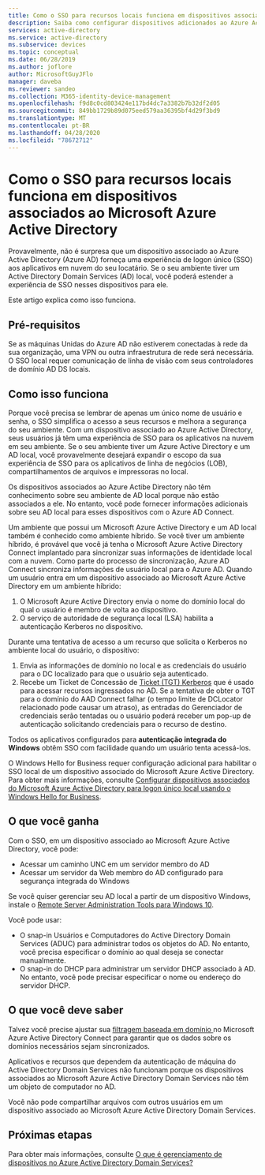 ```yaml
---
title: Como o SSO para recursos locais funciona em dispositivos associados ao Azure AD | Microsoft Docs
description: Saiba como configurar dispositivos adicionados ao Azure Active Directory híbrido.
services: active-directory
ms.service: active-directory
ms.subservice: devices
ms.topic: conceptual
ms.date: 06/28/2019
ms.author: joflore
author: MicrosoftGuyJFlo
manager: daveba
ms.reviewer: sandeo
ms.collection: M365-identity-device-management
ms.openlocfilehash: f9d8c0cd803424e117bd4dc7a3382b7b32df2d05
ms.sourcegitcommit: 849bb1729b89d075eed579aa36395bf4d29f3bd9
ms.translationtype: MT
ms.contentlocale: pt-BR
ms.lasthandoff: 04/28/2020
ms.locfileid: "78672712"
---
```

# <a name="how-sso-to-on-premises-resources-works-on-azure-ad-joined-devices"></a>Como o SSO para recursos locais funciona em dispositivos associados ao Microsoft Azure Active Directory

Provavelmente, não é surpresa que um dispositivo associado ao Azure Active Directory (Azure AD) forneça uma experiência de logon único (SSO) aos aplicativos em nuvem do seu locatário. Se o seu ambiente tiver um Active Directory Domain Services (AD) local, você poderá estender a experiência de SSO nesses dispositivos para ele.

Este artigo explica como isso funciona.

## <a name="prerequisites"></a>Pré-requisitos

 Se as máquinas Unidas do Azure AD não estiverem conectadas à rede da sua organização, uma VPN ou outra infraestrutura de rede será necessária. O SSO local requer comunicação de linha de visão com seus controladores de domínio AD DS locais.

## <a name="how-it-works"></a>Como isso funciona 

Porque você precisa se lembrar de apenas um único nome de usuário e senha, o SSO simplifica o acesso a seus recursos e melhora a segurança do seu ambiente. Com um dispositivo associado ao Azure Active Directory, seus usuários já têm uma experiência de SSO para os aplicativos na nuvem em seu ambiente. Se o seu ambiente tiver um Azure Active Directory e um AD local, você provavelmente desejará expandir o escopo da sua experiência de SSO para os aplicativos de linha de negócios (LOB), compartilhamentos de arquivos e impressoras no local.

Os dispositivos associados ao Azure Actibe Directory não têm conhecimento sobre seu ambiente de AD local porque não estão associados a ele. No entanto, você pode fornecer informações adicionais sobre seu AD local para esses dispositivos com o Azure AD Connect.

Um ambiente que possui um Microsoft Azure Active Directory e um AD local também é conhecido como ambiente híbrido. Se você tiver um ambiente híbrido, é provável que você já tenha o Microsoft Azure Active Directory Connect implantado para sincronizar suas informações de identidade local com a nuvem. Como parte do processo de sincronização, Azure AD Connect sincroniza informações de usuário local para o Azure AD. Quando um usuário entra em um dispositivo associado ao Microsoft Azure Active Directory em um ambiente híbrido:

1. O Microsoft Azure Active Directory envia o nome do domínio local do qual o usuário é membro de volta ao dispositivo.
1. O serviço de autoridade de segurança local (LSA) habilita a autenticação Kerberos no dispositivo.

Durante uma tentativa de acesso a um recurso que solicita o Kerberos no ambiente local do usuário, o dispositivo:

1. Envia as informações de domínio no local e as credenciais do usuário para o DC localizado para que o usuário seja autenticado.
1. Recebe um Ticket de Concessão de [Ticket (TGT) Kerberos](/windows/desktop/secauthn/ticket-granting-tickets) que é usado para acessar recursos ingressados no AD. Se a tentativa de obter o TGT para o domínio do AAD Connect falhar (o tempo limite de DCLocator relacionado pode causar um atraso), as entradas do Gerenciador de credenciais serão tentadas ou o usuário poderá receber um pop-up de autenticação solicitando credenciais para o recurso de destino.

Todos os aplicativos configurados para **autenticação integrada do Windows** obtêm SSO com facilidade quando um usuário tenta acessá-los.

O Windows Hello for Business requer configuração adicional para habilitar o SSO local de um dispositivo associado do Microsoft Azure Active Directory. Para obter mais informações, consulte [Configurar dispositivos associados do Microsoft Azure Active Directory para logon único local usando o Windows Hello for Business](/windows/security/identity-protection/hello-for-business/hello-hybrid-aadj-sso-base). 

## <a name="what-you-get"></a>O que você ganha

Com o SSO, em um dispositivo associado ao Microsoft Azure Active Directory, você pode: 

- Acessar um caminho UNC em um servidor membro do AD
- Acessar um servidor da Web membro do AD configurado para segurança integrada do Windows 

Se você quiser gerenciar seu AD local a partir de um dispositivo Windows, instale o [Remote Server Administration Tools para Windows 10](https://www.microsoft.com/download/details.aspx?id=45520).

Você pode usar:

- O snap-in Usuários e Computadores do Active Directory Domain Services (ADUC) para administrar todos os objetos do AD. No entanto, você precisa especificar o domínio ao qual deseja se conectar manualmente.
- O snap-in do DHCP para administrar um servidor DHCP associado à AD. No entanto, você pode precisar especificar o nome ou endereço do servidor DHCP.
 
## <a name="what-you-should-know"></a>O que você deve saber

Talvez você precise ajustar sua [ filtragem baseada em domínio ](../hybrid/how-to-connect-sync-configure-filtering.md#domain-based-filtering) no Microsoft Azure Active Directory Connect para garantir que os dados sobre os domínios necessários sejam sincronizados.

Aplicativos e recursos que dependem da autenticação de máquina do Active Directory Domain Services não funcionam porque os dispositivos associados ao Microsoft Azure Active Directory Domain Services não têm um objeto de computador no AD. 

Você não pode compartilhar arquivos com outros usuários em um dispositivo associado ao Microsoft Azure Active Directory Domain Services.

## <a name="next-steps"></a>Próximas etapas

Para obter mais informações, consulte [O que é gerenciamento de dispositivos no Azure Active Directory Domain Services?](overview.md) 
